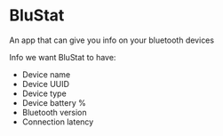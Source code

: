 # BluStat
An app that can give you info on your bluetooth devices

Info we want BluStat to have:
* Device name
* Device UUID
* Device type
* Device battery %
* Bluetooth version
* Connection latency
